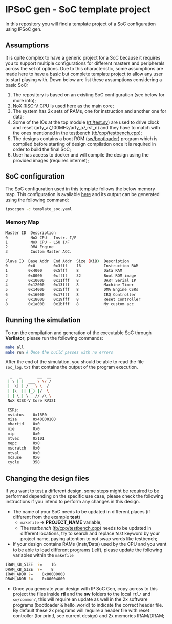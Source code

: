 # IPSoC gen - SoC template project

In this repository you will find a template project of a SoC configuration using IPSoC gen.

## Assumptions

It is quite complex to have a generic project for a SoC because it requires you to support multiple configurations for different masters and peripherals across the set of options. Due to this characteristic, some assumptions are made here to have a basic but complete template project to allow any user to start playing with. Down below are list these assumptions considering a basic SoC:

1. The repository is based on an existing SoC configuration (see below for more info);
2. [NoX RISC-V CPU](https://github.com/aignacio/nox) is used here as the main core;
3. The system has 2x sets of RAMs, one for instruction and another one for data;
4. Some of the IOs at the top module ([rtl/test.sv](rtl/test.sv)) are used to drive clock and reset (arty_a7_100MHz/arty_a7_rst_n) and they have to match with the ones mentioned in the testbench ([tb/cpp/testbench.cpp](tb/cpp/testbench.cpp));
5. The designs contains a boot ROM ([sw/bootloader](sw/bootloader)) program which is compiled before starting of design compilation once it is required in order to build the final SoC;
6. User has access to docker and will compile the design using the provided images (requires internet);

## SoC configuration

The SoC configuration used in this template follows the below memory map. This configuration is available [here](https://github.com/aignacio/ipsocgen/blob/main/ipsocgen/examples/template_soc.yaml) and its output can be generated using the following command:
```bash
ipsocgen -c template_soc.yaml
```

### Memory Map

```bash
Master ID  Description
0          NoX CPU - Instr. I/F
1          NoX CPU - LSU I/F
2          DMA Engine
3          Custom Master ACC.

Slave ID  Base Addr  End Addr  Size (KiB)  Description
0         0x0        0x3fff    16          Instruction RAM
1         0x4000     0x5fff    8           Data RAM
2         0x8000     0xffff    32          Boot ROM image
3         0x10000    0x11fff   8           UART Serial IP
4         0x12000    0x13fff   8           Machine Timer
5         0x14000    0x15fff   8           DMA Engine CSRs
6         0x16000    0x17fff   8           IRQ Controller
7         0x18000    0x19fff   8           Reset Controller
8         0x1a000    0x1bfff   8           My custom acc
```

## Running the simulation

To run the compilation and generation of the executable SoC through **Verilator**, please run the following commands:
```bash
make all
make run # Once the build passes with no errors
```
After the end of the simulation, you should be able to read the file `soc_log.txt` that contains the output of the program execution.
```bash
  _   _       __  __
 | \ | |  ___ \ \/ /
 |  \| | / _ \ \  /
 | |\  || (_) |/  \
 |_| \_| \___//_/\_\
 NoX RISC-V Core RV32I

 CSRs:
 mstatus 	0x1880
 misa    	0x40000100
 mhartid 	0x0
 mie     	0x0
 mip     	0x0
 mtvec   	0x101
 mepc    	0x0
 mscratch	0x0
 mtval   	0x0
 mcause  	0x0
 cycle   	358
```

## Changing the design files

If you want to test a different design, some steps might be required to be performed depending on the specific use case, please check the following instructions if you intend to perform any changes in this design.

* The name of your SoC needs to be updated in different places (if different from the example **test**)
  * `makefile` -> **PROJECT_NAME** variable;
  * The *testbench* ([tb/cpp/testbench.cpp](tb/cpp/testbench.cpp)) needs to be updated in different locations, try to search and replace *test* keyword by your project name, paying attention to not swap words like testbench;
* If your design contains RAMs (Instr/Data) used by the CPU and you want to be able to load different programs (.elf), please update the following variables within the `makefile`
```bash
IRAM_KB_SIZE  ?=	16
DRAM_KB_SIZE  ?=	8
IRAM_ADDR ?=	0x00000000
DRAM_ADDR ?=	0x00004000
```
* Once you generate your design with IP SoC Gen, copy across to this project the files inside **rtl** and the **sw** folders to the local `rtl/` and `sw/common/`, this will require an update as well in the 2x software programs (bootloader & hello_world) to indicate the correct header file. By default these 2x programs will require a header file with reset controller (for printf, see current design) and 2x memories IRAM/DRAM;
